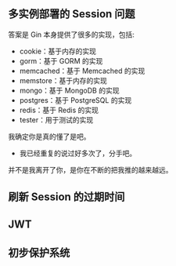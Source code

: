 ## 多实例部署的 Session 问题

答案是 Gin 本身提供了很多的实现，包括:

- cookie：基于内存的实现
- gorm：基于 GORM 的实现
- memcached：基于 Memcached 的实现
- memstore：基于内存的实现
- mongo：基于 MongoDB 的实现
- postgres：基于 PostgreSQL 的实现
- redis：基于 Redis 的实现
- tester：用于测试的实现  

我确定你是真的懂了是吧。

- 我已经重复的说过好多次了，分手吧。

并不是我离开了你，是你在不断的把我推的越来越远。

## 刷新 Session 的过期时间

## JWT

## 初步保护系统
